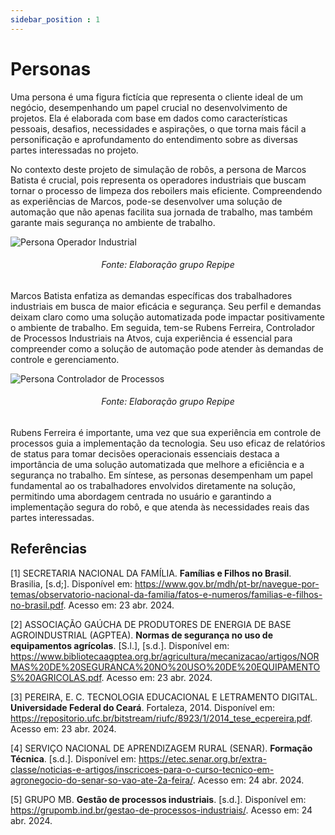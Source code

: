 ```yaml
---
sidebar_position : 1
---
```


# Personas

Uma persona é uma figura fictícia que representa o cliente ideal de um negócio, desempenhando um papel crucial no desenvolvimento de projetos. Ela é elaborada com base em dados como características pessoais, desafios, necessidades e aspirações, o que torna mais fácil a personificação e aprofundamento do entendimento sobre as diversas partes interessadas no projeto.

No contexto deste projeto de simulação de robôs, a persona de Marcos Batista é crucial, pois representa os operadores industriais que buscam tornar o processo de limpeza dos reboilers mais eficiente. Compreendendo as experiências de Marcos, pode-se desenvolver uma solução de automação que não apenas facilita sua jornada de trabalho, mas também garante mais segurança no ambiente de trabalho. 

![Persona Operador Industrial](/img/persona-marcos.png)
<h6 align="center"> Fonte: Elaboração grupo Repipe </h6>

Marcos Batista  enfatiza as demandas específicas dos trabalhadores industriais em busca de maior eficácia e segurança. Seu perfil e demandas deixam claro como uma solução automatizada pode impactar positivamente o ambiente de trabalho.
Em seguida, tem-se Rubens Ferreira, Controlador de Processos Industriais na Atvos, cuja experiência é essencial para compreender como a solução de automação pode atender às demandas de controle e gerenciamento.

![Persona Controlador de Processos](/img/persona-rubens.png)
<h6 align="center"> Fonte: Elaboração grupo Repipe </h6>

Rubens Ferreira é importante, uma vez que sua experiência em controle de processos guia a implementação da tecnologia. Seu uso eficaz de relatórios de status para tomar decisões operacionais essenciais destaca a importância de uma solução automatizada que melhore a eficiência e a segurança no trabalho.
Em síntese, as personas desempenham um papel fundamental ao os trabalhadores envolvidos diretamente na solução, permitindo uma abordagem centrada no usuário e garantindo a implementação segura do robô, e que atenda às necessidades reais das partes interessadas.


## Referências
[1] SECRETARIA NACIONAL DA FAMÍLIA. **Famílias e Filhos no Brasil**. Brasilia, [s.d;]. Disponível em: https://www.gov.br/mdh/pt-br/navegue-por-temas/observatorio-nacional-da-familia/fatos-e-numeros/familias-e-filhos-no-brasil.pdf. Acesso em: 23 abr. 2024.

[2] ASSOCIAÇÃO GAÚCHA DE PRODUTORES DE ENERGIA DE BASE AGROINDUSTRIAL (AGPTEA). **Normas de segurança no uso de equipamentos agrícolas**. [S.l.], [s.d.]. Disponível em: https://www.bibliotecaagptea.org.br/agricultura/mecanizacao/artigos/NORMAS%20DE%20SEGURANCA%20NO%20USO%20DE%20EQUIPAMENTOS%20AGRICOLAS.pdf. Acesso em: 23 abr. 2024.

[3] PEREIRA, E. C. TECNOLOGIA EDUCACIONAL E LETRAMENTO DIGITAL. **Universidade Federal do Ceará**. Fortaleza, 2014. Disponível em: https://repositorio.ufc.br/bitstream/riufc/8923/1/2014_tese_ecpereira.pdf. Acesso em: 23 abr. 2024.

[4] SERVIÇO NACIONAL DE APRENDIZAGEM RURAL (SENAR). **Formação Técnica**. [s.d.]. Disponível em: https://etec.senar.org.br/extra-classe/noticias-e-artigos/inscricoes-para-o-curso-tecnico-em-agronegocio-do-senar-so-vao-ate-2a-feira/. Acesso em: 24 abr. 2024.

[5] GRUPO MB. **Gestão de processos industriais**. [s.d.]. Disponível em: https://grupomb.ind.br/gestao-de-processos-industriais/. Acesso em: 24 abr. 2024.
